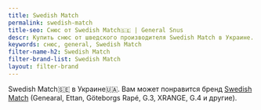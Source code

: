 ```yaml
---
title: Swedish Match
permalink: swedish-match
title-seo: Снюс от Swedish Match🇸🇪 | General Snus
descr: Купить снюс от шведского производителя Swedish Match в Украине. Genearal, Ettan, Göteborgs Rapé, G.3, XRANGE, G.4 и другие бренды.
keywords: снюс, general, Swedish Match
filter-name-h2: Swedish Match
filter-brand-list: Swedish Match
layout: filter-brand
---
```


Swedish Match🇸🇪 в Украине🇺🇦.
Вам может понравится бренд [Swedish Match](/swedish-match) (Genearal, Ettan, Göteborgs Rapé, G.3, XRANGE, G.4 и другие).